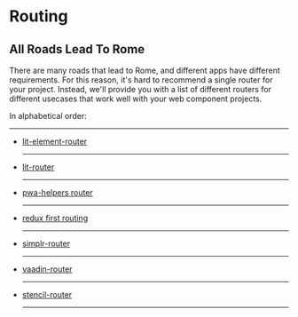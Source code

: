 # Routing

## All Roads Lead To Rome

There are many roads that lead to Rome, and different apps have different requirements. For this reason, it's hard to recommend a single router for your project. Instead, we'll provide you with a list of different routers for different usecases that work well with your web component projects.

In alphabetical order:

<hr>

- [lit-element-router](https://github.com/hamedasemi/lit-element-router)
  <NpmUsage routerName="lit-element-router"/>

  <hr>

- [lit-router](https://github.com/danevans/lit-router)
  <NpmUsage routerName="lit-router"/>

  <hr>

- [pwa-helpers router](https://github.com/Polymer/pwa-helpers#routerjs)
  <NpmUsage routerName="pwa-helpers"/>

  <hr>

- [redux first routing](https://github.com/mksarge/redux-first-routing)
  <NpmUsage routerName="redux-first-routing"/>

  <hr>

- [simplr-router](https://github.com/Matsuuu/simplr-router)
  <NpmUsage routerName="simplr-router"/>

  <hr>

- [vaadin-router](https://github.com/vaadin/vaadin-router)
  <NpmUsage routerName="@vaadin/router"/>
  <hr>

- [stencil-router](https://github.com/ionic-team/stencil-router)
  <NpmUsage routerName="@stencil/router"/>
  <hr>
